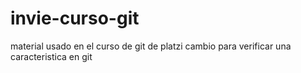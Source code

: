 # invie-curso-git
material usado en el curso de git de platzi
cambio para verificar una caracteristica en git
